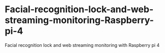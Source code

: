 # Facial-recognition-lock-and-web-streaming-monitoring-Raspberry-pi-4
Facial recognition lock and web streaming monitoring with Raspberry pi 4
